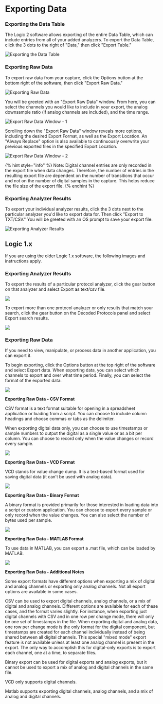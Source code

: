 # Exporting Data

### Exporting the Data Table

The Logic 2 software allows exporting of the entire Data Table, which can include entries from all of your added analyzers. To export the Data Table, click the 3 dots to the right of "Data," then click "Export Table."

![Exporting the Data Table](../../.gitbook/assets/data-table-export.png)

### Exporting Raw Data

To export raw data from your capture, click the Options button at the bottom right of the software, then click "Export Raw Data."

![Exporting Raw Data](../../.gitbook/assets/export-raw-data.png)

You will be greeted with an "Export Raw Data" window. From here, you can select the channels you would like to include in your export, the analog downsample ratio \(if analog channels are included\), and the time range.

![Export Raw Data Window - 1](../../.gitbook/assets/export1.png)

Scrolling down the "Export Raw Data" window reveals more options, including the desired Export Format, as well as the Export Location. An "Always Replace" option is also available to continuously overwrite your previous exported files in the specified Export Location.

![Export Raw Data Window - 2](../../.gitbook/assets/screen-shot-2021-06-28-at-4.48.59-pm.png)

{% hint style="info" %}
Note: Digital channel entries are only recorded in the export file when data changes. Therefore, the number of entries in the resulting export file are dependent on the number of transitions that occur and not on the number of digital samples in the capture. This helps reduce the file size of the export file.
{% endhint %}

### Exporting Analyzer Results

To export your individual analyzer results, click the 3 dots next to the particular analyzer you'd like to export data for. Then click "Export to TXT/CSV." You will be greeted with an OS prompt to save your export file.

![Exporting Analyzer Results](../../.gitbook/assets/export-analyzer.png)

### 

## Logic 1.x

If you are using the older Logic 1.x software, the following images and instructions apply.

### **Exporting Analyzer Results**

To export the results of a particular protocol analyzer, click the gear button on that analyzer and select Export as text/csv file.

![](https://trello-attachments.s3.amazonaws.com/57215c96cb44251902be82bf/303x149/a37f41260643068b75561d16e86f811e/analyzer_export.png)

To export more than one protocol analyzer or only results that match your search, click the gear button on the Decoded Protocols panel and select Export search results.

![](https://trello-attachments.s3.amazonaws.com/57215c96cb44251902be82bf/242x117/e21d151c1275d03cff4e166410740455/analyzer_export_search_results.png)

### **Exporting Raw Data**

If you need to view, manipulate, or process data in another application, you can export it.

To begin exporting, click the Options button at the top right of the software and select Export data. When exporting data, you can select which channels to export and over what time period. Finally, you can select the format of the exported data.

![](https://trello-attachments.s3.amazonaws.com/57215c974c95a4ba028d9906/412x144/48a478ccdb97958254eb0b96d6ce20be/export_data.png)

**Exporting Raw Data - CSV Format**

CSV format is a text format suitable for opening in a spreadsheet application or loading from a script. You can choose to include column headings and choose commas or tabs as the delimiter.

When exporting digital data only, you can choose to use timestamps or sample numbers to output the digital as a single value or as a bit per column. You can choose to record only when the value changes or record every sample.

![](https://trello-attachments.s3.amazonaws.com/57215c974c95a4ba028d9906/300x232/9ff47b68b4a4b5ea8cf950775704f6f0/csv_settings.png)

**Exporting Raw Data - VCD Format**

VCD stands for value change dump. It is a text-based format used for saving digital data \(it can't be used with analog data\).

![](https://trello-attachments.s3.amazonaws.com/57215c974c95a4ba028d9906/300x71/8797654a7acaaab778ef265f59cced8d/vcd.png)

**Exporting Raw Data - Binary Format**

A binary format is provided primarily for those interested in loading data into a script or custom application. You can choose to export every sample or only record when the value changes. You can also select the number of bytes used per sample.

![](https://trello-attachments.s3.amazonaws.com/57215c974c95a4ba028d9906/484x150/9e9e6b086c0644ca4b34052f473cd598/binary.png)

**Exporting Raw Data - MATLAB Format**

To use data in MATLAB, you can export a .mat file, which can be loaded by MATLAB.

![](https://trello-attachments.s3.amazonaws.com/57215c974c95a4ba028d9906/300x63/a22d27e1abf803b99b9f66a0f9f8c780/matlab.png)

**Exporting Raw Data - Additional Notes**

Some export formats have different options when exporting a mix of digital and analog channels or exporting only analog channels. Not all export options are available in some cases.

CSV can be used to export digital channels, analog channels, or a mix of digital and analog channels. Different options are available for each of these cases, and the format varies slightly. For instance, when exporting just digital channels with CSV and in one row per change mode, there will only be one set of timestamps in the file. When exporting digital and analog data, one row per change mode is the only format for the digital component, but timestamps are created for each channel individually instead of being shared between all digital channels. This special "mixed mode" export feature is not available unless at least one analog channel is present in the export. The only way to accomplish this for digital-only exports is to export each channel, one at a time, to separate files.

Binary export can be used for digital exports and analog exports, but it cannot be used to export a mix of analog and digital channels in the same file.

VCD only supports digital channels.

Matlab supports exporting digital channels, analog channels, and a mix of analog and digital channels.



